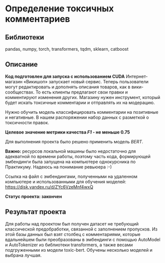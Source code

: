 
# Определение токсичных комментариев
## Библиотеки
pandas, numpy, torch, transformers, tqdm, sklearn, catboost
## Описание
**Код подготовлен для запуска с использованием CUDA**
Интернет-магазин «Викишоп» запускает новый сервис. Теперь пользователи могут редактировать и дополнять описания товаров, как в вики-сообществах. То есть клиенты предлагают свои правки и комментируют изменения других. Магазину нужен инструмент, который будет искать токсичные комментарии и отправлять их на модерацию. 

Нужно обучить модель классифицировать комментарии на позитивные и негативные. В нашем распоряжении набор данных с разметкой о токсичности правок.

**Целевое значение метрики качества *F1* - не меньше 0.75**

Для выполнения проекта было решено применить модель *BERT*. 

**Важно:** ресурсов локальной машины было недостаточно для адекватной по времени работы, поэтому часть кода, формирующей эмбендинги была запущена на компьютере однокурсника по Практикуму. Надеюсь на понимание ревьюера :-)

Ссылка на файл с эмбендингами, полученными на удаленном компьютере и использованными для обучения моделей: https://disk.yandex.ru/d/ZYc6VzeMnf4wxQ

**Статус проекта: закончен**

## Результат проекта
Для работы над проектом был получен датасет не требующий классической предобработки, связанной с заполнением пропусков. Из этой базы данных был взят столбец с комментариями, которые вдальнейшем были преобразованы в эмбендинги с помощью AutoModel и AutoTokenizer из библиотеки transformers, а также весами подгруженными из модели toxic-bert. Обучены несколько моделей и выбрана лучшая.
